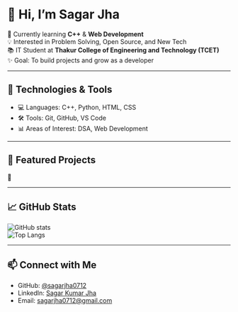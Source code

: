 # 👋 Hi, I’m Sagar Jha  

🌱 Currently learning **C++** & **Web Development**  
💡 Interested in Problem Solving, Open Source, and New Tech  
📚 IT Student at **Thakur College of Engineering and Technology (TCET)**  
✨ Goal: To build projects and grow as a developer  

---

## 🔧 Technologies & Tools  
- 💻 Languages: C++, Python, HTML, CSS  
- 🛠️ Tools: Git, GitHub, VS Code  
- 📊 Areas of Interest: DSA, Web Development  

---

## 📂 Featured Projects  
🔹 

---

## 📈 GitHub Stats  
![GitHub stats](https://github-readme-stats.vercel.app/api?username=sagarjha0712&show_icons=true&theme=tokyonight)  
![Top Langs](https://github-readme-stats.vercel.app/api/top-langs/?username=sagarjha0712&layout=compact&theme=tokyonight)  

---

## 📫 Connect with Me  
- GitHub: [@sagarjha0712](https://github.com/sagarjha0712)  
- LinkedIn: [Sagar Kumar Jha](www.linkedin.com/in/sagar-jha-49710a371)  
- Email: sagarjha0712@gmail.com 


<!--
**sagarjha0712/sagarjha0712** is a ✨ _special_ ✨ repository because its `README.md` (this file) appears on your GitHub profile.

Here are some ideas to get you started:

- 🔭 I’m currently working on ...
- 🌱 I’m currently learning ...
- 👯 I’m looking to collaborate on ...
- 🤔 I’m looking for help with ...
- 💬 Ask me about ...
- 📫 How to reach me: ...
- 😄 Pronouns: ...
- ⚡ Fun fact: ...
-->

